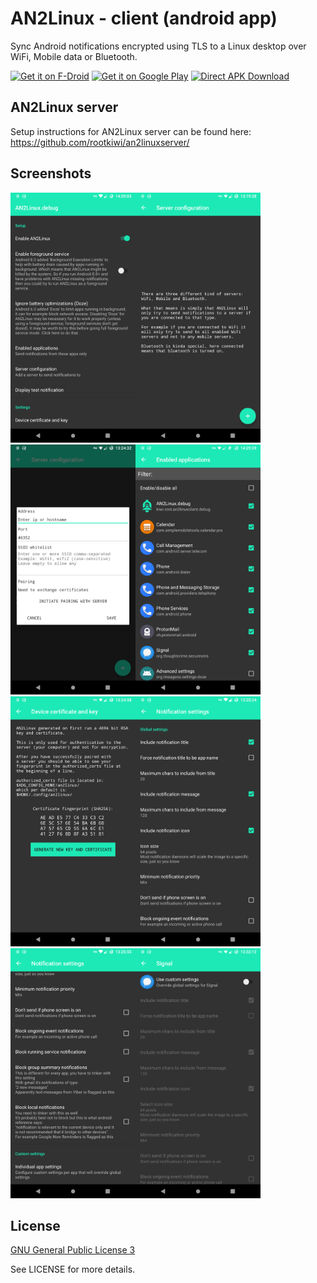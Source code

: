 # AN2Linux - client (android app)
Sync Android notifications encrypted using TLS to a Linux desktop over WiFi, Mobile data or Bluetooth.

<a href="https://f-droid.org/repository/browse/?fdid=kiwi.root.an2linuxclient" target="_blank">
<img src="https://fdroid.gitlab.io/artwork/badge/get-it-on.png" alt="Get it on F-Droid" height="80"/></a>
<a href="https://play.google.com/store/apps/details?id=kiwi.root.an2linuxclient" target="_blank">
<img src="https://play.google.com/intl/en_us/badges/images/generic/en-play-badge.png" alt="Get it on Google Play" height="80"/></a>
<a href="https://github.com/rootkiwi/an2linuxclient/releases/latest" target="_blank">
<img src="https://i.imgur.com/WQIQgeE.png" alt="Direct APK Download" height="80"/></a>

## AN2Linux server
Setup instructions for AN2Linux server can be found here:
<a href="https://github.com/rootkiwi/an2linuxserver/" target="_blank">https://github.com/rootkiwi/an2linuxserver/</a>

## Screenshots
<img src="app/src/main/play/listings/en-US/graphics/phone-screenshots/1.png" width=200 /><img src="app/src/main/play/listings/en-US/graphics/phone-screenshots/2.png" width=200 /><img src="app/src/main/play/listings/en-US/graphics/phone-screenshots/3.png" width=200 /><img src="app/src/main/play/listings/en-US/graphics/phone-screenshots/4.png" width=200 /><img src="app/src/main/play/listings/en-US/graphics/phone-screenshots/5.png" width=200 /><img src="app/src/main/play/listings/en-US/graphics/phone-screenshots/6.png" width=200 /><img src="app/src/main/play/listings/en-US/graphics/phone-screenshots/7.png" width=200 /><img src="app/src/main/play/listings/en-US/graphics/phone-screenshots/8.png" width=200 />

## License
[GNU General Public License 3](https://www.gnu.org/licenses/gpl-3.0.html)

See LICENSE for more details.
